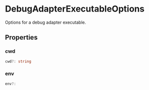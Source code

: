 # DebugAdapterExecutableOptions

Options for a debug adapter executable.

## Properties

### cwd

```typescript
cwd?: string
```

### env

```typescript
env?:
```

